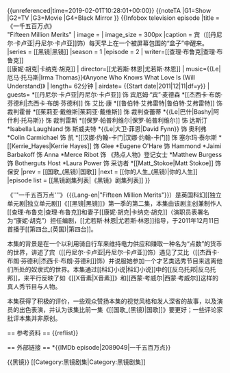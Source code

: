 {{unreferenced|time=2019-02-01T10:28:01+00:00}}
{{noteTA
|G1=Show
|G2=TV
|G3=Movie
|G4=Black Mirror
}}
{{Infobox television episode
 |title = 《一千五百万点》<br/>"Fifteen Million Merits"
 | image = <!-- 檔案不存在 Black Mirror - Fifteen Million Merits.jpg ，可從英文維基百科取得 -->
 | image_size = 300px
 |caption = 宾（[[丹尼尔·卡卢亚|丹尼尔·卡卢亚]]饰）每天早上在一个被屏幕包围的“盒子”中醒来。
 |series = [[黑镜|黑镜]]
|season = 1
|episode = 2
| writer=[[查理·布鲁克|查理·布鲁克]]<br>[[康妮·胡克|卡纳克·胡克]]
| director=[[尤若斯·林恩|尤若斯·林恩]]
| music={{Le|厄马·托马斯|Irma Thomas}}《Anyone Who Knows What Love Is (Will Understand)》
| length= 62分钟
| airdate= {{Start date|2011|12|11|df=y}}
| guests=
*[[丹尼尔·卡卢亚|丹尼尔·卡卢亚]] 饰 宾厄姆·“宾”·麦德森
*[[杰西卡·布朗·芬德利|杰西卡·布朗·芬德利]] 饰 艾比·康
*[[鲁伯特·艾弗雷特|鲁伯特·艾弗雷特]] 饰 裁判霍普
*[[茱莉亚·戴维斯|茱莉亚·戴维斯]] 饰 裁判查蕾蒂
*{{Le|巴什|Bashy|阿什利·托马斯}} 饰 裁判雷斯
*[[保罗·帕普利维尔|保罗·帕普利维尔]] 饰 达斯汀
*Isabella Laughland 饰 斯威夫特
*{{Le|大卫·菲恩|David Fynn}} 饰 奥利弗
*Colin Carmichael 饰 凯
*[[汉娜·约翰-卡门|汉娜·约翰-卡门]] 饰 塞尔玛·泰尔斯
*[[Kerrie_Hayes|Kerrie Hayes]] 饰 Glee
*Eugene O'Hare 饰 Hammond
*Jaimi Barbakoff 饰 Anna
*Merce Ribot 饰 《热点人物》登记女士
*Matthew Burgess 饰 Botherguts Host
*Laura Power 饰 采访者
*[[Matt_Stokoe|Matt Stokoe]] 饰 保安
 |prev = [[国歌_(黑镜)|国歌]]
 |next = [[你的人生_(黑镜)|你的人生]]
 |episode list = [[黑镜剧集列表|《黑镜》剧集列表]]
}}

《'''一千五百万点'''》（{{Lang-en|"Fifteen Million Merits"}}）是英国科幻[[独立单元剧|独立单元剧]]《[[黑镜|黑镜]]》第一季的第二集，本集由该剧主创兼制作人[[查理·布鲁克|查理·布鲁克]]和妻子[[康妮·胡克|卡纳克·胡克]]（演职员表署名为“康妮·胡克”）担任编剧，[[尤若斯·林恩|尤若斯·林恩]]指导，于2011年12月11日首播于[[第四台_(英国)|第四台]]。

本集的背景是在一个以利用骑自行车来维持电力供应和赚取一种名为“点数”的货币的世界，讲述了宾（[[丹尼尔·卡卢亚|丹尼尔·卡卢亚]]饰）遇见了艾比（[[杰西卡·布朗·芬德利|杰西卡·布朗·芬德利]]饰）并说服她参加一个才艺类选秀节目来逃离他们所处的奴隶式的世界。本集通过[[科幻小说|科幻小说]]中的[[反乌托邦|反乌托邦]]，来平行反映了如《[[X音素|X音素]]》和[[西蒙·考威尔|西蒙·考威尔]]这样的真人秀节目与人物。

本集获得了积极的评价，一些观众赞扬本集的视觉风格和发人深省的故事，以及演员的出色表演，并认为该集比前一集《[[国歌_(黑镜)|国歌]]》要更好；一些评论家批评本集并非原创。

== 参考资料 ==
{{reflist}}

== 外部链接 ==
*{{IMDb episode|2089049|一千五百万点}}

{{黑镜}}
[[Category:黑镜剧集|Category:黑镜剧集]]